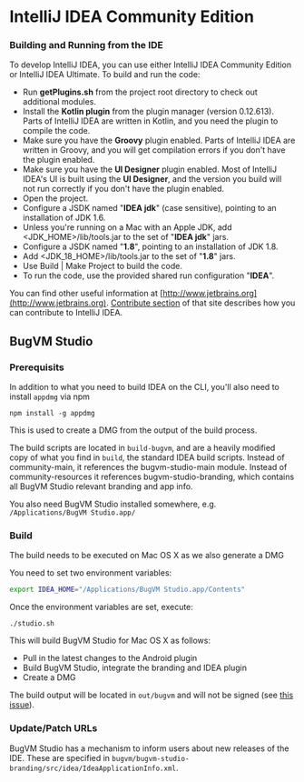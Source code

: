 # IntelliJ IDEA Community Edition
### Building and Running from the IDE
To develop IntelliJ IDEA, you can use either IntelliJ IDEA Community Edition or IntelliJ IDEA Ultimate. To build and run the code:
* Run **getPlugins.sh** from the project root directory to check out additional modules.
* Install the **Kotlin plugin** from the plugin manager (version 0.12.613). Parts of IntelliJ IDEA are written in Kotlin, and you need the plugin to compile the code.
* Make sure you have the **Groovy** plugin enabled. Parts of IntelliJ IDEA are written in Groovy, and you will get compilation errors if you don't have the plugin enabled.
* Make sure you have the **UI Designer** plugin enabled. Most of IntelliJ IDEA's UI is built using the **UI Designer**, and the version you build will not run correctly if you don't have the plugin enabled.
* Open the project.
* Configure a JSDK named "**IDEA jdk**" (case sensitive), pointing to an installation of JDK 1.6.
* Unless you're running on a Mac with an Apple JDK, add <JDK_HOME>/lib/tools.jar to the set of "**IDEA jdk**" jars.
* Configure a JSDK named "**1.8**", pointing to an installation of JDK 1.8.
* Add <JDK_18_HOME>/lib/tools.jar to the set of "**1.8**" jars.
* Use Build | Make Project to build the code.
* To run the code, use the provided shared run configuration "**IDEA**".

You can find other useful information at [http://www.jetbrains.org](http://www.jetbrains.org). [Contribute section](http://www.jetbrains.org/display/IJOS/Contribute) of that site describes how you can contribute to IntelliJ IDEA.

## BugVM Studio

### Prerequisits
In addition to what you need to build IDEA on the CLI, you'll also need to install `appdmg` via npm

```
npm install -g appdmg
```

This is used to create a DMG from the output of the build process.

The build scripts are located in `build-bugvm`, and are a heavily modified copy of what you find in `build`, the standard IDEA build scripts. Instead of community-main, it references the bugvm-studio-main module. Instead of community-resources it references bugvm-studio-branding, which contains all BugVM Studio relevant branding and app info.

You also need BugVM Studio installed somewhere, e.g. `/Applications/BugVM Studio.app/`

### Build
The build needs to be executed on Mac OS X as we also generate a DMG 

You need to set two environment variables:

```bash
export IDEA_HOME="/Applications/BugVM Studio.app/Contents"
```

Once the environment variables are set, execute:

```
./studio.sh
```

This will build BugVM Studio for Mac OS X as follows:
* Pull in the latest changes to the Android plugin
* Build BugVM Studio, integrate the branding and IDEA plugin
* Create a DMG

The build output will be located in `out/bugvm` and will not be signed (see [this issue](https://github.com/bugvm/bugvm-studio/issues/3)).

### Update/Patch URLs
BugVM Studio has a mechanism to inform users about new releases of the IDE. These are specified in `bugvm/bugvm-studio-branding/src/idea/IdeaApplicationInfo.xml`.
